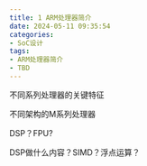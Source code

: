 ```yaml
---
title: 1 ARM处理器简介
date: 2024-05-11 09:35:54
categories:
- SoC设计
tags:
- ARM处理器简介
- TBD
---
```






不同系列处理器的关键特征



不同架构的M系列处理器



DSP？FPU?

DSP做什么内容？SIMD？浮点运算？
